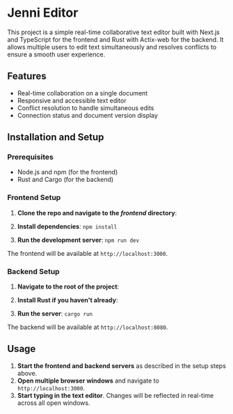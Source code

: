 Jenni Editor
=========================

This project is a simple real-time collaborative text editor built with Next.js and TypeScript for the frontend and Rust with Actix-web for the backend. It allows multiple users to edit text simultaneously and resolves conflicts to ensure a smooth user experience.

Features
--------

-   Real-time collaboration on a single document
-   Responsive and accessible text editor
-   Conflict resolution to handle simultaneous edits
-   Connection status and document version display

Installation and Setup
----------------------

### Prerequisites

-   Node.js and npm (for the frontend)
-   Rust and Cargo (for the backend)

### Frontend Setup

1.  **Clone the repo and navigate to the *frontend* directory**:

2.  **Install dependencies**:
    `npm install`

3.  **Run the development server**:
    `npm run dev`

The frontend will be available at `http://localhost:3000`.

### Backend Setup

1.  **Navigate to the root of the project**:

2.  **Install Rust if you haven't already**:

3.  **Run the server**:
    `cargo run`

The backend will be available at `http://localhost:8080`.

Usage
-----

1.  **Start the frontend and backend servers** as described in the setup steps above.
2.  **Open multiple browser windows** and navigate to `http://localhost:3000`.
3.  **Start typing in the text editor**. Changes will be reflected in real-time across all open windows.